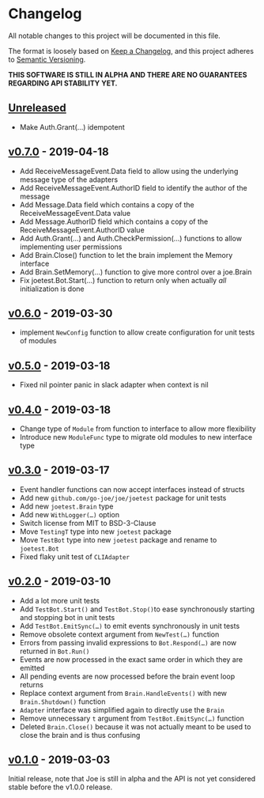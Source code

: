 # Changelog
All notable changes to this project will be documented in this file.

The format is loosely based on [Keep a Changelog](https://keepachangelog.com/en/1.0.0/),
and this project adheres to [Semantic Versioning](https://semver.org/spec/v2.0.0.html).

**THIS SOFTWARE IS STILL IN ALPHA AND THERE ARE NO GUARANTEES REGARDING API STABILITY YET.**

## [Unreleased]
- Make Auth.Grant(…) idempotent

## [v0.7.0] - 2019-04-18
- Add ReceiveMessageEvent.Data field to allow using the underlying message type of the adapters
- Add ReceiveMessageEvent.AuthorID field to identify the author of the message
- Add Message.Data field which contains a copy of the ReceiveMessageEvent.Data value
- Add Message.AuthorID field which contains a copy of the ReceiveMessageEvent.AuthorID value 
- Add Auth.Grant(…) and Auth.CheckPermission(…) functions to allow implementing user permissions
- Add Brain.Close() function to let the brain implement the Memory interface
- Add Brain.SetMemory(…) function to give more control over a joe.Brain
- Fix joetest.Bot.Start(…) function to return only when actually _all_ initialization is done

## [v0.6.0] - 2019-03-30
- implement `NewConfig` function to allow create configuration for unit tests of modules

## [v0.5.0] - 2019-03-18
- Fixed nil pointer panic in slack adapter when context is nil

## [v0.4.0] - 2019-03-18
- Change type of `Module` from function to interface to allow more flexibility
- Introduce new `ModuleFunc` type to migrate old modules to new interface type

## [v0.3.0] - 2019-03-17
- Event handler functions can now accept interfaces instead of structs
- Add new `github.com/go-joe/joe/joetest` package for unit tests
- Add new `joetest.Brain` type
- Add new `WithLogger(…)` option
- Switch license from MIT to BSD-3-Clause
- Move `TestingT` type into new `joetest` package
- Move `TestBot` type into new `joetest` package and rename to `joetest.Bot`
- Fixed flaky unit test of `CLIAdapter`

## [v0.2.0] - 2019-03-10
- Add a lot more unit tests
- Add `TestBot.Start()` and `TestBot.Stop()`to ease synchronously starting and stopping bot in unit tests
- Add `TestBot.EmitSync(…)` to emit events synchronously in unit tests 
- Remove obsolete context argument from `NewTest(…)` function
- Errors from passing invalid expressions to `Bot.Respond(…)` are now returned in `Bot.Run()`
- Events are now processed in the exact same order in which they are emitted
- All pending events are now processed before the brain event loop returns
- Replace context argument from `Brain.HandleEvents()` with new `Brain.Shutdown()` function
- `Adapter` interface was simplified again to directly use the `Brain`
- Remove unnecessary `t` argument from `TestBot.EmitSync(…)` function
- Deleted `Brain.Close()` because it was not actually meant to be used to close the brain and is thus confusing

## [v0.1.0] - 2019-03-03

Initial release, note that Joe is still in alpha and the API is not yet considered
stable before the v1.0.0 release.

[Unreleased]: https://github.com/go-joe/joe/compare/v0.7.0...HEAD
[v0.7.0]: https://github.com/go-joe/joe/compare/v0.6.0...v0.7.0
[v0.6.0]: https://github.com/go-joe/joe/compare/v0.5.0...v0.6.0
[v0.5.0]: https://github.com/go-joe/joe/compare/v0.4.0...v0.5.0
[v0.4.0]: https://github.com/go-joe/joe/compare/v0.3.0...v0.4.0
[v0.3.0]: https://github.com/go-joe/joe/compare/v0.2.0...v0.3.0
[v0.2.0]: https://github.com/go-joe/joe/compare/v0.1.0...v0.2.0
[v0.1.0]: https://github.com/go-joe/joe/releases/tag/v0.1.0
